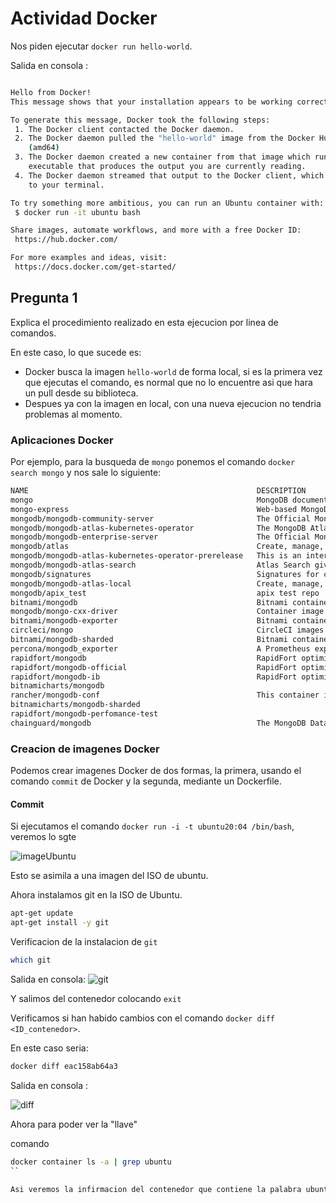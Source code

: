 # Actividad Docker

Nos piden ejecutar `docker run hello-world`.

Salida en consola :

```sh

Hello from Docker!
This message shows that your installation appears to be working correctly.

To generate this message, Docker took the following steps:
 1. The Docker client contacted the Docker daemon.
 2. The Docker daemon pulled the "hello-world" image from the Docker Hub.
    (amd64)
 3. The Docker daemon created a new container from that image which runs the
    executable that produces the output you are currently reading.
 4. The Docker daemon streamed that output to the Docker client, which sent it
    to your terminal.

To try something more ambitious, you can run an Ubuntu container with:
 $ docker run -it ubuntu bash

Share images, automate workflows, and more with a free Docker ID:
 https://hub.docker.com/

For more examples and ideas, visit:
 https://docs.docker.com/get-started/
```

## Pregunta 1

Explica el procedimiento realizado en esta ejecucion por linea de comandos.

En este caso, lo que sucede es:

- Docker busca la imagen `hello-world` de forma local, si es la primera vez que ejecutas el comando, es normal que no lo encuentre asi que hara un pull desde su biblioteca.
- Despues ya con la imagen en local, con una nueva ejecucion no tendria problemas al momento.
  
### Aplicaciones Docker

Por ejemplo, para la busqueda de `mongo` ponemos el comando `docker search mongo` y nos sale lo siguiente:

```sh
NAME                                                   DESCRIPTION                                     STARS     OFFICIAL
mongo                                                  MongoDB document databases provide high avai…   10267     [OK]
mongo-express                                          Web-based MongoDB admin interface, written w…   1444      [OK]
mongodb/mongodb-community-server                       The Official MongoDB Community Server           90        
mongodb/mongodb-atlas-kubernetes-operator              The MongoDB Atlas Kubernetes Operator - Kube…   5         
mongodb/mongodb-enterprise-server                      The Official MongoDB Enterprise Advanced Ser…   8         
mongodb/atlas                                          Create, manage, and automate MongoDB Atlas r…   5         
mongodb/mongodb-atlas-kubernetes-operator-prerelease   This is an internal-use-only build of the Mo…   0         
mongodb/mongodb-atlas-search                           Atlas Search gives you a seamless, scalable …   1         
mongodb/signatures                                     Signatures for container images                 0         
mongodb/mongodb-atlas-local                            Create, manage, and automate MongoDB Atlas L…   0         
mongodb/apix_test                                      apix test repo                                  0         
bitnami/mongodb                                        Bitnami container image for MongoDB             252       
mongodb/mongo-cxx-driver                               Container image for the C++ driver              2         
bitnami/mongodb-exporter                               Bitnami container image for MongoDB Exporter    12        
circleci/mongo                                         CircleCI images for MongoDB                     13        
bitnami/mongodb-sharded                                Bitnami container image for MongoDB® Sharded    12        
percona/mongodb_exporter                               A Prometheus exporter for MongoDB including …   9         
rapidfort/mongodb                                      RapidFort optimized, hardened image for Mong…   23        
rapidfort/mongodb-official                             RapidFort optimized, hardened image for Mong…   12        
rapidfort/mongodb-ib                                   RapidFort optimized, hardened image for Mong…   10        
bitnamicharts/mongodb                                                                                  1         
rancher/mongodb-conf                                   This container image is no longer maintained…   2         
bitnamicharts/mongodb-sharded                                                                          0         
rapidfort/mongodb-perfomance-test                                                                      10        
chainguard/mongodb                                     The MongoDB Database image                      0        
```

### Creacion de imagenes Docker

Podemos crear imagenes Docker de dos formas, la primera, usando el comando `commit` de Docker y la segunda, mediante un Dockerfile.

#### Commit

Si ejecutamos el comando `docker run -i -t ubuntu20:04 /bin/bash`, veremos lo sgte

![imageUbuntu](/images/imageUbuntu.png)

Esto se asimila a una imagen del ISO de ubuntu.

Ahora instalamos git en la ISO de Ubuntu.

```sh
apt-get update
apt-get install -y git
```

Verificacion de la instalacion de `git`

```sh
which git
```

Salida en consola:
![git](/images/git.png)

Y salimos del contenedor colocando `exit`

Verificamos si han habido cambios con el comando `docker diff <ID_contenedor>`.

En este caso seria:

```sh
docker diff eac158ab64a3
```

Salida en consola :

![diff](/images/diff.png)

Ahora para poder ver la "llave"

comando

```sh
docker container ls -a | grep ubuntu
``

Asi veremos la infirmacion del contenedor que contiene la palabra ubuntu.
